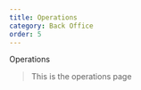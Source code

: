 ```yaml
---
title: Operations
category: Back Office
order: 5
---
```


Operations

> This is the operations page
